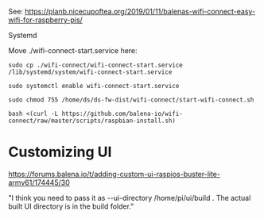 See: https://planb.nicecupoftea.org/2019/01/11/balenas-wifi-connect-easy-wifi-for-raspberry-pis/

Systemd

Move ./wifi-connect-start.service here:

```
sudo cp ./wifi-connect/wifi-connect-start.service /lib/systemd/system/wifi-connect-start.service

sudo systemctl enable wifi-connect-start.service

sudo chmod 755 /home/ds/ds-fw-dist/wifi-connect/start-wifi-connect.sh

bash <(curl -L https://github.com/balena-io/wifi-connect/raw/master/scripts/raspbian-install.sh)
```

# Customizing UI 

https://forums.balena.io/t/adding-custom-ui-raspios-buster-lite-armv61/174445/30

"I think you need to pass it as --ui-directory /home/pi/ui/build . 
The actual built UI directory is in the build folder."

